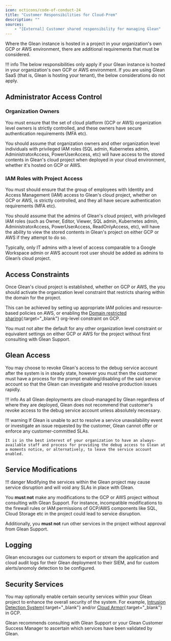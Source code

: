 ```yaml
---
icon: octicons/code-of-conduct-24
title: "Customer Responsibilities for Cloud-Prem"
description: ""
sources:
    - "[External] Customer shared responsibility for managing Glean"
---
```


Where the Glean instance is hosted in a project in your organization's own GCP or AWS environment, there are additional requirements that must be considered.

!!! info
    The below responsibilities only apply if your Glean instance is hosted in your organization's own GCP or AWS environment. If you are using Glean SaaS (that is, Glean is hosting your tenant), the below considerations do not apply.

## Administrator Access Control

### Organization Owners
You must ensure that the set of cloud platform (GCP or AWS) organization level owners is strictly controlled, and these owners have secure authentication requirements (MFA etc).

You should assume that organization owners and other organization level individuals with privileged IAM roles (SQL admin, Kubernetes admin, AdministratorAccess, PowerUserAccess, etc) will have access to the stored contents in Glean's cloud project when deployed in your cloud environment, whether it's hosted on GCP or AWS.

### IAM Roles with Project Access
You must should ensure that the group of employees with Identity and Access Management (IAM) access to Glean's cloud project, whether on GCP or AWS, is strictly controlled, and they all have secure authentication requirements (MFA etc).

You should assume that the admins of Glean's cloud project, with privileged IAM roles (such as Owner, Editor, Viewer, SQL admin, Kubernetes admin, AdministratorAccess, PowerUserAccess, ReadOnlyAccess, etc), will have the ability to view the stored contents in Glean's project on either GCP or AWS if they attempt to do so.

Typically, only IT admins with a level of access comparable to a Google Workspace admin or AWS account root user should be added as admins to Glean’s cloud project.


## Access Constraints
Once Glean's cloud project is established, whether on GCP or AWS, the you should activate the organization level constraint that restricts sharing within the domain for the project.

This can be achieved by setting up appropriate IAM policies and resource-based policies on AWS, or enabling the [Domain restricted sharing](https://cloud.google.com/resource-manager/docs/organization-policy/org-policy-constraints){:target="_blank"} org-level constraint on GCP.

You must not alter the default for any other organization level constraint or equivalent settings on either GCP or AWS for the project without first consulting with Glean Support.

## Glean Access

You may choose to revoke Glean's access to the debug service account after the system is in steady state, however you must then the customer must have a process for the prompt enabling/disabling of the said service account so that the Glean can investigate and resolve production issues rapidly.

!!! info
    As all Glean deployments are cloud-managed by Glean regardless of where they are deployed, Glean does not recommend that customer's revoke access to the debug service account unless absolutely necessary.

!!! warning
    If Glean is unable to act to resolve a service unavailability event or investigate an issue requested by the customer, Glean cannot offer or enforce any customer-committed SLAs.
    
    It is in the best interest of your organization to have an always-available staff and process for providing the debug access to Glean at a moments notice, or alternatively, to leave the service account enabled.



## Service Modifications
!!! danger
    Modifying the services within the Glean project may cause service disruption and will void any SLAs in place with Glean.

You **must not** make any modifications to the GCP or AWS project without consulting with Glean Support. For instance, incompatible modifications to the firewall rules or IAM permissions of GCP/AWS components like SQL, Cloud Storage etc in the project could lead to service disruption.

Additionally, you **must not** run other services in the project without approval from Glean Support.

## Logging
Glean encourages our customers to export or stream the application and cloud audit logs for their Glean deployment to their SIEM, and for custom alerts/anomoly detection to be configured.


## Security Services
You may optionally enable certain security services within your Glean project to enhance the overall security of the system. For example, [Intrusion Detection System](https://cloud.google.com/intrusion-detection-system){:target="_blank"} and/or [Cloud Armor](https://cloud.google.com/armor){:target="_blank"} in GCP.

Glean recommends consulting with Glean Support or your Glean Customer Success Manager to ascertain which services have been validated by Glean.


